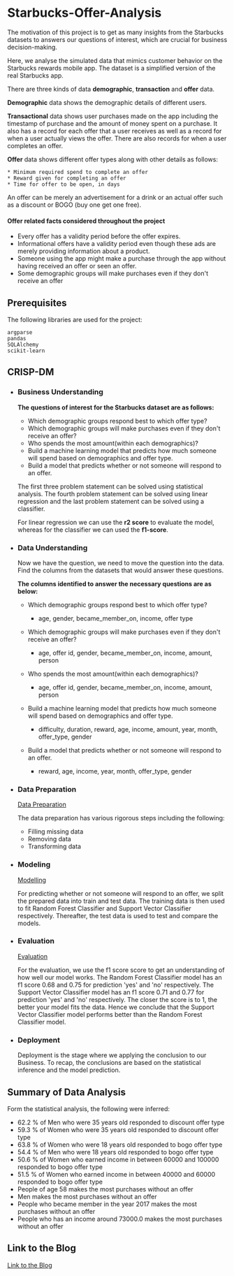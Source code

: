 # Starbucks-Offer-Analysis

The motivation of this project is to get as many insights from the Starbucks 
datasets to answers our questions of interest, which are crucial for 
business decision-making. 

Here, we analyse the simulated data that mimics customer behavior on the 
Starbucks rewards mobile app. The dataset is a simplified version 
of the real Starbucks app.

There are three kinds of data **demographic**, **transaction** and **offer** data. 

**Demographic** data shows the demographic details of different users.

**Transactional** data shows user purchases made on the app including the timestamp 
of purchase and the amount of money spent on a purchase. It also has a record 
for each offer that a user receives as well as a record for when a user actually 
views the offer. There are also records for when a user completes an offer. 

**Offer** data shows different offer types along with other details as follows:

    * Minimum required spend to complete an offer
    * Reward given for completing an offer
    * Time for offer to be open, in days

An offer can be merely an advertisement for a drink or an actual offer such 
as a discount or BOGO (buy one get one free).


#### Offer related facts considered throughout the project

* Every offer has a validity period before the offer expires.
* Informational offers have a validity period even though these ads 
are merely providing information about a product.
* Someone using the app might make a purchase through the app without 
having received an offer or seen an offer.
* Some demographic groups will make purchases even if they don't receive 
an offer
    

Prerequisites
-------------
The following libraries are used for the project:

    argparse
    pandas
    SQLAlchemy
    scikit-learn

## CRISP-DM

* ### Business Understanding

   **The questions of interest for the Starbucks dataset are as follows:**

    * Which demographic groups respond best to which offer type?
    * Which demographic groups will make purchases even if they don't receive an offer?
    * Who spends the most amount(within each demographics)?
    * Build a machine learning model that predicts how much someone will spend based on demographics and offer type.
    * Build a model that predicts whether or not someone will respond to an offer.

    The first three problem statement can be solved using statistical analysis.
    The fourth problem statement can be solved using linear regression and the last
    problem statement can be solved using a classifier.
    
    For linear regression we can use the **r2 score** to evaluate the model, 
    whereas for the classifier we can used the **f1-score**.

* ### Data Understanding

    Now we have the question, we need to move the question into the data. Find the columns from the datasets that would answer these questions.
    
    **The columns identified to answer the necessary questions are as below:**
  
    * Which demographic groups respond best to which offer type?
         -  age, gender, became_member_on, income, offer type
     
    * Which demographic groups will make purchases even if they don't receive an offer?
        -  age, offer id, gender, became_member_on, income, amount, person  
    
    * Who spends the most amount(within each demographics)?
        -  age, offer id, gender, became_member_on, income, amount, person  
     
    * Build a machine learning model that predicts how much someone will spend based on demographics and offer type.
        - difficulty, duration, reward, age, income, amount, year, month, offer_type, gender 
     
    * Build a model that predicts whether or not someone will respond to an offer.
        - reward, age, income, year, month, offer_type, gender
        
* ### Data Preparation

    [Data Preparation](https://github.com/jyothishkjames/Starbucks-Offer-Analysis/tree/master/data)
    
    The data preparation has various rigorous steps including the following:
    * Filling missing data
    * Removing data
    * Transforming data
    
* ### Modeling

    [Modelling](https://github.com/jyothishkjames/Starbucks-Offer-Analysis/tree/master/model)
    
    For predicting whether or not someone will respond to an offer, we split the prepared data into 
    train and test data. The training data is then used to fit Random Forest Classifier and 
    Support Vector Classifier respectively. Thereafter, the test data is used to test and compare the models.

* ### Evaluation

    [Evaluation](https://github.com/jyothishkjames/Starbucks-Offer-Analysis/tree/master/model)
    
    For the evaluation, we use the f1 score score to get an understanding of how well our model works. 
    The Random Forest Classifier model has an f1 score 0.68 and 0.75 for prediction 'yes' and 'no' respectively.
    The Support Vector Classifier model has an f1 score 0.71 and 0.77 for prediction 'yes' and 'no' respectively.
    The closer the score is to 1, the better your model fits the data. Hence we conclude that the Support Vector 
    Classifier model performs better than the Random Forest Classifier model.

* ### Deployment

    Deployment is the stage where we applying the conclusion to our Business.  To recap, the conclusions are based on the statistical inference and the model prediction.        
        
        
 ## Summary of Data Analysis
 
 Form the statistical analysis, the following were inferred:
 
 * 62.2 % of Men who were 35 years old responded to discount offer type
 * 59.3 % of Women who were 35 years old responded to discount offer type
 * 63.8 % of Women who were 18 years old responded to bogo offer type
 * 54.4 % of Men who were 18 years old responded to bogo offer type
 * 50.6 % of Women who earned income in between 60000 and 100000 responded to bogo offer type
 * 51.5 % of Women who earned income in between 40000 and 60000 responded to bogo offer type
 * People of age 58 makes the most purchases without an offer
 * Men makes the most purchases without an offer
 * People who became member in the year 2017 makes the most purchases without an offer
 * People who has an income around 73000.0 makes the most purchases without an offer
 
 ## Link to the Blog
  
 [Link to the Blog]()          
  
 
